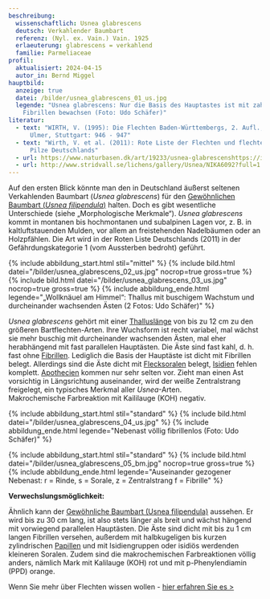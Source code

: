 ```yaml
---
beschreibung:
  wissenschaftlich: Usnea glabrescens
  deutsch: Verkahlender Baumbart
  referenz: (Nyl. ex. Vain.) Vain. 1925
  erlaeuterung: glabrescens = verkahlend
  familie: Parmeliaceae
profil:
  aktualisiert: 2024-04-15
  autor_in: Bernd Miggel
hauptbild:
  anzeige: true
  datei: /bilder/usnea_glabrescens_01_us.jpg
  legende: "Usnea glabrescens: Nur die Basis des Hauptastes ist mit zahlreichen
    Fibrillen bewachsen (Foto: Udo Schäfer)"
literatur:
  - text: "WIRTH, V. (1995): Die Flechten Baden-Württembergs, 2. Aufl., 1006 S.;
      Ulmer, Stuttgart: 946 - 947"
  - text: "Wirth, V. et al. (2011): Rote Liste der Flechten und flechtenbewohnende
      Pilze Deutschlands"
  - url: https://www.naturbasen.dk/art/19233/usnea-glabrescenshttps://italic.units.it/index.php?procedure=taxonpage&num=2435
  - url: http://www.stridvall.se/lichens/gallery/Usnea/NIKA6092?full=1
---
```

Auf den ersten Blick könnte man den in Deutschland äußerst seltenen Verkahlenden Baumbart (*Usnea glabrescens*) für den [Gewöhnlichen Baumbart (*Usnea filipendula*)](/pilze/usnea-filipendula-gewöhnlicher-baumbart) halten. Doch es gibt wesentliche Unterschiede (siehe „Morphologische Merkmale“). *Usnea glabrescens* kommt in montanen bis hochmontanen und subalpinen Lagen vor, z. B. in kaltluftstauenden Mulden, vor allem an freistehenden Nadelbäumen oder an Holzpfählen. Die Art wird in der Roten Liste Deutschlands (2011) in der Gefährdungskategorie 1 (vom Aussterben bedroht) geführt.

{% include abbildung_start.html stil="mittel" %}
{% include bild.html datei="/bilder/usnea_glabrescens_02_us.jpg" nocrop=true gross=true %}
{% include bild.html datei="/bilder/usnea_glabrescens_03_us.jpg" nocrop=true gross=true %}
{% include abbildung_ende.html legende="„Wollknäuel am Himmel“: Thallus mit buschigem Wachstum und durcheinander wachsenden Ästen (2 Fotos: Udo Schäfer)" %}

*Usnea glabrescens* gehört mit einer [Thalluslänge](Thallus "Glossar") von bis zu 12 cm zu den größeren Bartflechten-Arten. Ihre Wuchsform ist recht variabel, mal wächst sie mehr buschig mit durcheinander wachsenden Ästen, mal eher herabhängend mit fast parallelen Hauptästen. Die Äste sind fast kahl, d. h. fast ohne [Fibrillen](Fibrillen "Glossar"). Lediglich die Basis der Hauptäste ist dicht mit Fibrillen belegt. Allerdings sind die Äste dicht mit [Flecksoralen](Soralen "Glossar") belegt, [Isidien](Isidien "Glossar") fehlen komplett. [Apothecien](Apothecien "Glossar") kommen nur sehr selten vor. Zieht man einen Ast vorsichtig in Längsrichtung auseinander, wird der weiße Zentralstrang freigelegt, ein typisches Merkmal aller *Usnea*-Arten.\
Makrochemische Farbreaktion mit Kaililauge (KOH) negativ.

{% include abbildung_start.html stil="standard" %}
{% include bild.html datei="/bilder/usnea_glabrescens_04_us.jpg" %}
{% include abbildung_ende.html legende="Nebenast völlig fibrillenlos (Foto: Udo Schäfer)" %}

{% include abbildung_start.html stil="standard" %}
{% include bild.html datei="/bilder/usnea_glabrescens_05_bm.jpg" nocrop=true gross=true %}
{% include abbildung_ende.html legende="Auseinander gezogener Nebenast: r = Rinde, s = Sorale, z = Zentralstrang f = Fibrille" %}

**Verwechslungsmöglichkeit:**

Ähnlich kann der [Gewöhnliche Baumbart (Usnea filipendula)](/pilze/usnea-filipendula-gewöhnlicher-baumbart) aussehen. Er wird bis zu 30 cm lang, ist also stets länger als breit und wächst hängend mit vorwiegend parallelen Hauptästen. Die Äste sind dicht mit bis zu 1 cm langen Fibrillen versehen, außerdem mit halbkugeligen bis kurzen zylindrischen [Papillen](Papillen "Glossar") und mit Isidiengruppen oder isidiös werdenden kleineren Soralen. Zudem sind die makrochemischen Farbreaktionen völlig anders, nämlich Mark mit Kalilauge (KOH) rot und mit p-Phenylendiamin (PPD) orange.

Wenn Sie mehr über Flechten wissen wollen - [hier erfahren Sie es >](/verwandt/flechten)